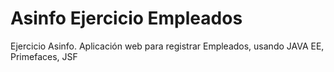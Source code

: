 # Asinfo Ejercicio Empleados
Ejercicio Asinfo. Aplicación web para registrar Empleados, usando JAVA EE, Primefaces, JSF
